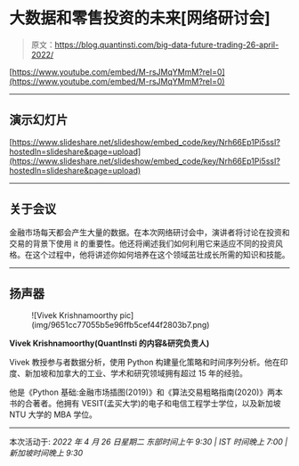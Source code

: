 # 大数据和零售投资的未来[网络研讨会]

> 原文：<https://blog.quantinsti.com/big-data-future-trading-26-april-2022/>

[https://www.youtube.com/embed/M-rsJMqYMmM?rel=0](https://www.youtube.com/embed/M-rsJMqYMmM?rel=0)

* * *

## 演示幻灯片

[https://www.slideshare.net/slideshow/embed_code/key/Nrh66Ep1Pi5ssI?hostedIn=slideshare&page=upload](https://www.slideshare.net/slideshow/embed_code/key/Nrh66Ep1Pi5ssI?hostedIn=slideshare&page=upload)

* * *

## 关于会议

金融市场每天都会产生大量的数据。在本次网络研讨会中，演讲者将讨论在投资和交易的背景下使用 it 的重要性。他还将阐述我们如何利用它来适应不同的投资风格。在这个过程中，他将讲述你如何培养在这个领域茁壮成长所需的知识和技能。

* * *

## 扬声器

<figure class="kg-card kg-image-card">![Vivek Krishnamoorthy pic](img/9651cc77055b5e96ffb5cef44f2803b7.png)</figure>

**Vivek Krishnamoorthy(QuantInsti 的内容&研究负责人)**

Vivek 教授参与者数据分析，使用 Python 构建量化策略和时间序列分析。他在印度、新加坡和加拿大的工业、学术和研究领域拥有超过 15 年的经验。

他是《Python 基础:金融市场插图(2019)》和《算法交易粗略指南(2020)》两本书的合著者。他拥有 VESIT(孟买大学)的电子和电信工程学士学位，以及新加坡 NTU 大学的 MBA 学位。

* * *

本次活动于:
*2022 年 4 月 26 日星期二
东部时间上午 9:30 | IST 时间晚上 7:00 |新加坡时间晚上 9:30*